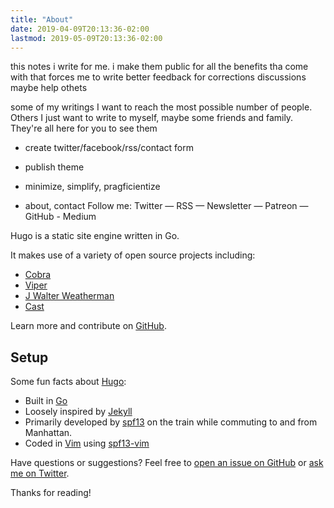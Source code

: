 ```yaml
---
title: "About"
date: 2019-04-09T20:13:36-02:00
lastmod: 2019-05-09T20:13:36-02:00
---
```


this notes i write for me. i make them public for all the benefits tha come with that
  forces me to write better
  feedback for corrections
  discussions
  maybe help othets

some of my writings I want to reach the most possible number of people. Others I just want to write to myself, maybe some friends and family. They're all here for you to see them

- create twitter/facebook/rss/contact form
- publish theme
- minimize, simplify, pragficientize

- about, contact
     Follow me: Twitter — RSS — Newsletter — Patreon — GitHub - Medium

Hugo is a static site engine written in Go.


It makes use of a variety of open source projects including:

* [Cobra](https://github.com/spf13/cobra)
* [Viper](https://github.com/spf13/viper)
* [J Walter Weatherman](https://github.com/spf13/jWalterWeatherman)
* [Cast](https://github.com/spf13/cast)

Learn more and contribute on [GitHub](https://github.com/spf13).

## Setup

Some fun facts about [Hugo](http://gohugo.io/):

* Built in [Go](http://golang.org/)
* Loosely inspired by [Jekyll](http://jekyllrb.com/)
* Primarily developed by [spf13](http://spf13.com/) on the train while commuting to and from Manhattan.
* Coded in [Vim](http://vim.org) using [spf13-vim](http://vim.spf13.com/)

Have questions or suggestions? Feel free to [open an issue on GitHub](https://github.com/spf13/hugo/issues/new) or [ask me on Twitter](https://twitter.com/spf13).

Thanks for reading!
